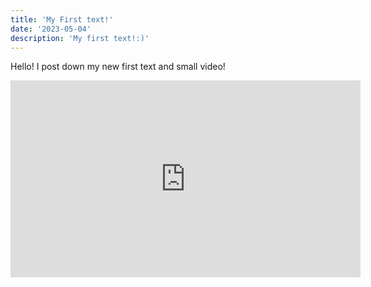 ```yaml
---
title: 'My First text!'
date: '2023-05-04'
description: 'My first text!:)'
---
```


Hello! I post down my new first text and small video!

<iframe width="560" height="315" src="https://www.youtube.com/embed/zRSatidSC2w" title="YouTube video player" frameborder="0" allow="accelerometer; autoplay; clipboard-write; encrypted-media; gyroscope; picture-in-picture; web-share" allowfullscreen></iframe>